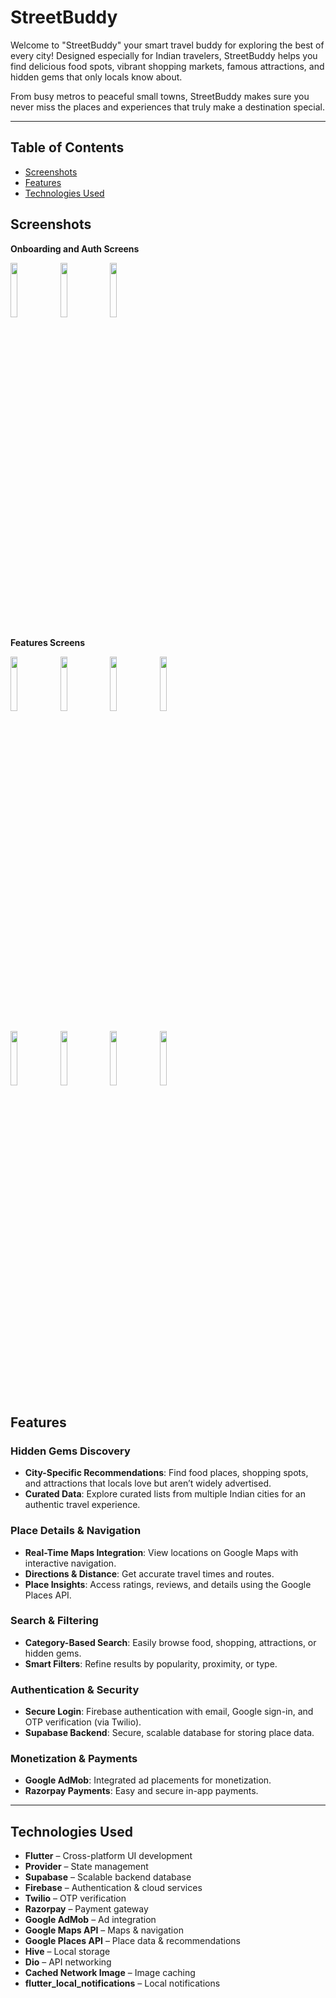 # StreetBuddy

Welcome to "StreetBuddy" your smart travel buddy for exploring the best of every city!
Designed especially for Indian travelers, StreetBuddy helps you find delicious food spots, vibrant shopping markets, famous attractions, and hidden gems that only locals know about.

From busy metros to peaceful small towns, StreetBuddy makes sure you never miss the places and experiences that truly make a destination special.


---

## Table of Contents
- [Screenshots](#screenshots)
- [Features](#features)
- [Technologies Used](#technologies-used)

## Screenshots  

**Onboarding and Auth Screens**  
<p float="left">
  <img src="https://github.com/user-attachments/assets/d8bfee92-6dd2-40a6-aac5-883ff3de4fd3" width="15%" />
  <img src="https://github.com/user-attachments/assets/7ec729cf-b504-4581-b36e-2ea3b71388a1" width="15%" />
  <img src="https://github.com/user-attachments/assets/97977945-b348-436d-8756-1c819fbbc277" width="15%" />
</p>  

**Features Screens**  
<p float="left">
  <img src="https://github.com/user-attachments/assets/4f140ff9-70cd-45f3-a3a0-5f705772a011" width="15%" />
  <img src="https://github.com/user-attachments/assets/9ae3d893-880e-4286-807f-9f1c359fdcfa" width="15%" />
  <img src="https://github.com/user-attachments/assets/19ee3ae4-b186-475c-999e-bf1b9d311b67" width="15%" />
  <img src="https://github.com/user-attachments/assets/10ba37f0-93e1-4e3c-8c7b-082dd95b7e51" width="15%" />
</p>  

<p float="left">
  <img src="https://github.com/user-attachments/assets/61b18988-dce6-4dd8-8d80-c111f8107274" width="15%" />
  <img src="https://github.com/user-attachments/assets/b08ecf6d-145b-43c3-89a4-8f2a0448f8bb" width="15%" />
  <img src="https://github.com/user-attachments/assets/e7932de1-3e0b-4ef1-8251-ccf35cfe98d1" width="15%" />
  <img src="https://github.com/user-attachments/assets/cb43953c-f7e5-41cd-b9a1-5016da1e37b5" width="15%" />
</p>  

## Features

### Hidden Gems Discovery
- **City-Specific Recommendations**: Find food places, shopping spots, and attractions that locals love but aren’t widely advertised.
- **Curated Data**: Explore curated lists from multiple Indian cities for an authentic travel experience.

### Place Details & Navigation
- **Real-Time Maps Integration**: View locations on Google Maps with interactive navigation.
- **Directions & Distance**: Get accurate travel times and routes.
- **Place Insights**: Access ratings, reviews, and details using the Google Places API.

### Search & Filtering
- **Category-Based Search**: Easily browse food, shopping, attractions, or hidden gems.
- **Smart Filters**: Refine results by popularity, proximity, or type.

### Authentication & Security
- **Secure Login**: Firebase authentication with email, Google sign-in, and OTP verification (via Twilio).
- **Supabase Backend**: Secure, scalable database for storing place data.

### Monetization & Payments
- **Google AdMob**: Integrated ad placements for monetization.
- **Razorpay Payments**: Easy and secure in-app payments.

---

## Technologies Used

- **Flutter** – Cross-platform UI development
- **Provider** – State management
- **Supabase** – Scalable backend database
- **Firebase** – Authentication & cloud services
- **Twilio** – OTP verification
- **Razorpay** – Payment gateway
- **Google AdMob** – Ad integration
- **Google Maps API** – Maps & navigation
- **Google Places API** – Place data & recommendations
- **Hive** – Local storage
- **Dio** – API networking
- **Cached Network Image** – Image caching
- **flutter_local_notifications** – Local notifications

